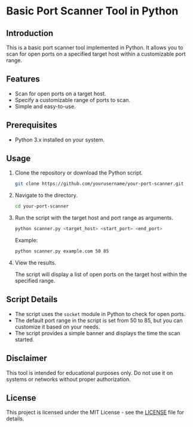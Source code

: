 # Basic Port Scanner Tool in Python

## Introduction

This is a basic port scanner tool implemented in Python. It allows you to scan for open ports on a specified target host within a customizable port range.

## Features

- Scan for open ports on a target host.
- Specify a customizable range of ports to scan.
- Simple and easy-to-use.

## Prerequisites

- Python 3.x installed on your system.

## Usage

1. Clone the repository or download the Python script.

    ```bash
    git clone https://github.com/yourusername/your-port-scanner.git
    ```

2. Navigate to the directory.

    ```bash
    cd your-port-scanner
    ```

3. Run the script with the target host and port range as arguments.

    ```bash
    python scanner.py <target_host> <start_port> <end_port>
    ```

    Example:

    ```bash
    python scanner.py example.com 50 85
    ```

4. View the results.

    The script will display a list of open ports on the target host within the specified range.

## Script Details

- The script uses the `socket` module in Python to check for open ports.
- The default port range in the script is set from 50 to 85, but you can customize it based on your needs.
- The script provides a simple banner and displays the time the scan started.

## Disclaimer

This tool is intended for educational purposes only. Do not use it on systems or networks without proper authorization.

## License

This project is licensed under the MIT License - see the [LICENSE](LICENSE) file for details.
